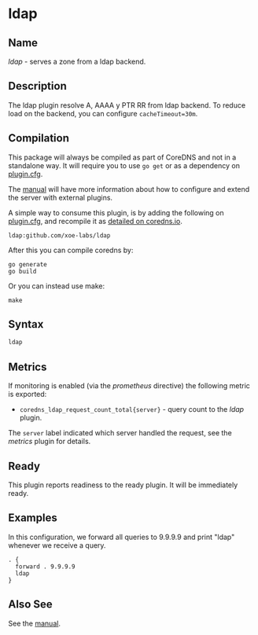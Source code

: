 # ldap

## Name

*ldap* - serves a zone from a ldap backend.

## Description

The ldap plugin resolve A, AAAA y PTR RR from ldap backend. To reduce load on the backend, you can configure `cacheTimeout=30m`.

## Compilation

This package will always be compiled as part of CoreDNS and not in a standalone way. It will require you to use `go get` or as a dependency on [plugin.cfg](https://github.com/coredns/coredns/blob/master/plugin.cfg).

The [manual](https://coredns.io/manual/toc/#what-is-coredns) will have more information about how to configure and extend the server with external plugins.

A simple way to consume this plugin, is by adding the following on [plugin.cfg](https://github.com/coredns/coredns/blob/master/plugin.cfg), and recompile it as [detailed on coredns.io](https://coredns.io/2017/07/25/compile-time-enabling-or-disabling-plugins/#build-with-compile-time-configuration-file).

~~~
ldap:github.com/xoe-labs/ldap
~~~

After this you can compile coredns by:

```shell script
go generate
go build
```

Or you can instead use make:

```shell script
make
```

## Syntax

~~~ txt
ldap
~~~

## Metrics

If monitoring is enabled (via the *prometheus* directive) the following metric is exported:

* `coredns_ldap_request_count_total{server}` - query count to the *ldap* plugin.

The `server` label indicated which server handled the request, see the *metrics* plugin for details.

## Ready

This plugin reports readiness to the ready plugin. It will be immediately ready.

## Examples

In this configuration, we forward all queries to 9.9.9.9 and print "ldap" whenever we receive
a query.

~~~ corefile
. {
  forward . 9.9.9.9
  ldap
}
~~~

## Also See

See the [manual](https://coredns.io/manual).
